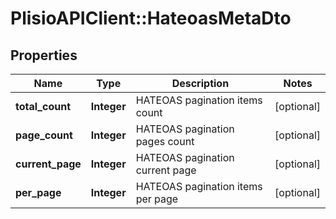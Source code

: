 # PlisioAPIClient::HateoasMetaDto

## Properties
Name | Type | Description | Notes
------------ | ------------- | ------------- | -------------
**total_count** | **Integer** | HATEOAS pagination items count | [optional] 
**page_count** | **Integer** | HATEOAS pagination pages count | [optional] 
**current_page** | **Integer** | HATEOAS pagination current page | [optional] 
**per_page** | **Integer** | HATEOAS pagination items per page | [optional] 

